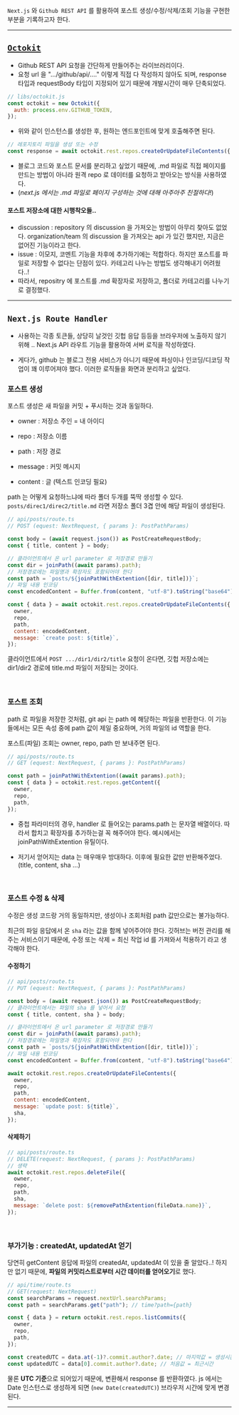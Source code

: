 <!--|tags:Next.js|-->
`Next.js` 와 `Github REST API` 를 활용하여 포스트 생성/수정/삭제/조회 기능을 구현한 부분을 기록하고자 한다.

---

## [`Octokit`](https://docs.github.com/ko/rest/guides/scripting-with-the-rest-api-and-javascript?apiVersion=2022-11-28)

- Github REST API 요청을 간단하게 만들어주는 라이브러리이다.
- 요청 url 을 ".../github/api/...." 이렇게 직접 다 작성하지 않아도 되며, response 타입과 requestBody 타입이 지정되어 있기 때문에 개발시간이 매우 단축되었다.

```js
// libs/octokit.js
const octokit = new Octokit({
  auth: process.env.GITHUB_TOKEN,
});
```

- 위와 같이 인스턴스를 생성한 후, 원하는 엔드포인트에 맞게 호출해주면 된다.

```js
// 레포지토리 파일을 생성 또는 수정
const response = await octokit.rest.repos.createOrUpdateFileContents({...})
```
- 블로그 코드와 포스트 문서를 분리하고 싶었기 때문에, .md 파일로 직접 페이지를 만드는 방법이 아니라 원격 repo 로 데이터를 요청하고 받아오는 방식을 사용하였다. 
- (*next.js 에서는 .md 파일로 페이지 구성하는 것에 대해 아주아주 친절하다!*)

#### 포스트 저장소에 대한 시행착오들..

- discussion : repository 의 discussion 을 가져오는 방법이 아무리 찾아도 없었다. organization/team 의 discussion 을 가져오는 api 가 있긴 했지만, 지금은 없어진 기능이라고 한다.
- issue : 이모지, 코멘트 기능을 차후에 추가하기에는 적합하다. 하지만 포스트를 파일로 저장할 수 없다는 단점이 있다. 카테고리 나누는 방법도 생각해내기 어려웠다..!
- 따라서, repositry 에 포스트를 .md 확장자로 저장하고, 폴더로 카테고리를 나누기로 결정했다. 

---

## `Next.js Route Handler`
 - 사용하는 각종 토큰들, 상당히 날것인 깃헙 응답 등등을 브라우저에 노출하지 않기 위해 .. 
Next.js API 라우트 기능을 활용하여 서버 로직을 작성하였다.

- 게다가, github 는 블로그 전용 서비스가 아니기 때문에 파싱이나 인코딩/디코딩 작업이 꽤 이루어져야 했다. 이러한 로직들을 화면과 분리하고 싶었다.



### 포스트 생성

포스트 생성은 새 파일을 커밋 + 푸시하는 것과 동일하다.
- owner : 저장소 주인 = 내 아이디

- repo : 저장소 이름
- path : 저장 경로
- message : 커밋 메시지
- content : 글 (텍스트 인코딩 필요)

path 는 어떻게 요청하느냐에 따라 폴더 두개를 뚝딱 생성할 수 있다.
`posts/direc1/direc2/title.md` 라면 저장소 폴더 3겹 안에 해당 파일이 생성된다.


```js
// api/posts/route.ts
// POST (equest: NextRequest, { params }: PostPathParams)

const body = (await request.json()) as PostCreateRequestBody;
const { title, content } = body;

// 클라이언트에서 온 url parameter 로 저장경로 만들기
const dir = joinPath((await params).path);
// 저장경로에는 파일명과 확장자도 포함되어야 한다
const path = `posts/${joinPathWithExtention([dir, title])}`;
// 파일 내용 인코딩
const encodedContent = Buffer.from(content, "utf-8").toString("base64");

const { data } = await octokit.rest.repos.createOrUpdateFileContents({
  owner,
  repo,
  path,
  content: encodedContent,
  message: `create post: ${title}`,
});

```
클라이언트에서 `POST .../dir1/dir2/title` 요청이 온다면, 깃헙 저장소에는 dir1/dir2 경로에 title.md 파일이 저장되는 것이다.

<br/>

### 포스트 조회

path 로 파일을 저장한 것처럼, git api 는 path 에 해당하는 파일을 반환한다.
이 기능들에서는 모든 속성 중에 path 값이 제일 중요하며, 거의 파일의 id 역할을 한다.

포스트(파일) 조회는 owner, repo, path 만 보내주면 된다.

```js
// api/posts/route.ts
// GET (equest: NextRequest, { params }: PostPathParams)

const path = joinPathWithExtention((await params).path);
const { data } = octokit.rest.repos.getContent({
  owner,
  repo,
  path,
});
```

- 중첩 파라미터의 경우, handler 로 들어오는 params.path 는 문자열 배열이다. 따라서 합치고 확장자를 추가하는걸 꼭 해주어야 한다. 예시에서는 joinPathWithExtention 유틸이다.

- 저기서 얻어지는 data 는 매우매우 방대하다. 이후에 필요한 값만 반환해주었다. 
(title, content, sha ...)

<br/>

### 포스트 수정 & 삭제

수정은 생성 코드랑 거의 동일하지만, 생성이나 조회처럼 path 값만으로는 불가능하다. 

최근의 파일 응답에서 온 `sha` 라는 값을 함께 넣어주어야 한다. 
깃허브는 버전 관리를 해주는 서비스이기 때문에, 수정 또는 삭제 = 최신 작업 id 를 가져와서 적용하기 라고 생각해야 한다.


#### 수정하기

```js
// api/posts/route.ts
// PUT (equest: NextRequest, { params }: PostPathParams)

const body = (await request.json()) as PostCreateRequestBody;
// 클라이언트에서는 파일의 sha 를 넣어서 요청
const { title, content, sha } = body; 

// 클라이언트에서 온 url parameter 로 저장경로 만들기
const dir = joinPath((await params).path);
// 저장경로에는 파일명과 확장자도 포함되어야 한다
const path = `posts/${joinPathWithExtention([dir, title])}`;
// 파일 내용 인코딩
const encodedContent = Buffer.from(content, "utf-8").toString("base64");

await octokit.rest.repos.createOrUpdateFileContents({
  owner,
  repo,
  path,
  content: encodedContent,
  message: `update post: ${title}`,
  sha,
});

```

#### 삭제하기

```js
// api/posts/route.ts
// DELETE(request: NextRequest, { params }: PostPathParams)
// 생략
await octokit.rest.repos.deleteFile({
  owner,
  repo,
  path,
  sha,
  message: `delete post: ${removePathExtention(fileData.name)}`,
});
```

<br/>

### 부가기능 : createdAt, updatedAt 얻기

당연히 getContent 응답에 파일의 createdAt, updatedAt 이 있을 줄 알았다..! 
하지만 없기 때문에, **파일의 커밋리스트로부터 시간 데이터를 얻어오기**로 했다.

```js
// api/time/route.ts
// GET(request: NextRequest)
const searchParams = request.nextUrl.searchParams;
const path = searchParams.get("path"); // time?path={path}

const { data } = return octokit.rest.repos.listCommits({
  owner,
  repo,
  path,
});

const createdUTC = data.at(-1)?.commit.author?.date; // 마지막값 = 생성시간
const updatedUTC = data[0].commit.author?.date; // 처음값 = 최근시간

```

물론 **UTC 기준**으로 되어있기 때문에, 변환해서 response 를 반환하였다. js 에서는 Date 인스턴스로 생성하게 되면 (`new Date(createdUTC)`) 브라우저 시간에 맞게 변경된다.

---

